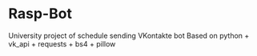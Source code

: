# Rasp-Bot
University project of schedule sending VKontakte bot
Based on python + vk_api + requests + bs4 + pillow
